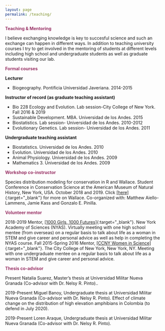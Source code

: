 ```yaml
---
layout: page
permalink: /teaching/
---
```

<strong><span style="color: #993366">Teaching & Mentoring</span></strong>  
  
  I believe exchanging knowledge is key to succesful science and such an exchange can happen in different ways. In addition to teaching university courses I try to get involved in the mentoring of students at different levels including high school and undergraduate students as well as graduate students visiting our lab. 

<strong><span style="color: #993366">Formal courses</span></strong>  

<strong>Lecturer</strong>
<ul>
 	<li>Biogeography. Pontificia Universidad Javeriana. 2014-2015</li>
</ul>
<strong>Instructor of record (as graduate teaching assistant)</strong>
<ul>
 	<li>Bio 228 Ecology and Evolution. Lab session-City College of New York. Fall 2016 &amp; 2019</li>
 	<li>Sustainable Development. MBA. Universidad de los Andes. 2015</li>
 	<li>Biostatistics. Lab session- Universidad de los Andes. 2010-2012</li>
 	<li>Evolutionary Genetics. Lab session- Universidad de los Andes. 2011</li>
</ul>
<strong>Undergraduate teaching assistant</strong>
<ul>
 	<li>Biostatistics. Universidad de los Andes. 2010</li>
 	<li>Evolution. Universidad de los Andes. 2010</li>
 	<li>Animal Physiology. Universidad de los Andes. 2009</li>
 	<li>Mathematics 3. Universidad de los Andes. 2009</li>
</ul>

<strong><span style="color: #993366">Workshop co-instructor</span></strong>  

Species distribution modeling for conservation in R and Wallace. Student Conference in Conservation Science at the American Museum of Natural History, New York, USA. October 2018 and 2019. Click [[here]](https://wallaceecomod.github.io){:target="_blank"} for more on Wallace. Co-organized with: Matthew Aiello-Lammens, Jamie Kass and Gonzalo E. Pinilla. 

<strong><span style="color: #993366">Volunteer mentor</span></strong>  

2018-2019	Mentor, [[1000 Girls, 1000 Futures]](https://www.nyas.org/programs/global-stem-alliance/1000-girls-1000-futures/){:target="_blank"}. New York Academy of Sciences (NYAS). Virtually meeting with one high school mentee (from overseas) on a regular basis to talk about life as a woman in STEM and give career and personal advice as well as help in completing the NYAS course.
Fall 2015-Spring 2016	Mentor, [[CCNY Women in Science]](https://ccnywins.wixsite.com/womeninscience){:target="_blank"}. The City College of New York, New York, NY. Meeting with one undergraduate mentee on a regular basis to talk about life as a woman in STEM and give career and personal advice.


<strong><span style="color: #993366">Thesis co-advisor</span></strong>  

Present   	Natalia Suarez, Master’s thesis at Universidad Militar Nueva Granada (Co-advisor with Dr. Nelsy R. Pinto)..

2019-Present	Miguel Banoy, Undergraduate thesis at Universidad Militar Nueva Granada (Co-advisor with Dr. Nelsy R. Pinto). Effect of climate change on the distribution of high elevation amphibians in Colombia (to defend in July 2020). 

2019-Present	Loren Araque, Undergraduate thesis at Universidad Militar Nueva Granada (Co-advisor with Dr. Nelsy R. Pinto).



